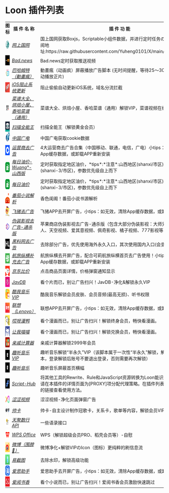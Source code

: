# Loon 插件列表

<table>
<tr><th style="padding: 0; text-align: center;"> 图  标 </th> <th> 插 件 名 称 </th> <th> 插 件 功 能 </th> </tr >
<tr><td style="padding: 0; text-align: center;">
  <img src="https://raw.githubusercontent.com/W126-L/Tool/main/IconSet/108px/Guoshangguowang.png" width="32" height="32">
</td><td><a href="https://raw.githubusercontent.com/W126-L/Tool/master/Plugin/95598.plugin"><em>网上国网</em></a></td><td>国上国网获取Boxjs，Scriptable小组件数据，并进行定时任务の推送。BoxJs订阅地址:https://raw.githubusercontent.com/Yuheng0101/X/main/Tasks/boxjs.json</td></tr><tr><td style="padding: 0; text-align: center;">
  <img src="https://raw.githubusercontent.com/W126-L/Tool/main/IconSet/108px/Bad_news.png" width="32" height="32">
</td><td><a href="https://raw.githubusercontent.com/W126-L/Tool/master/Plugin/Bad_news.plugin"><em>Bad.news</em></a></td><td>Bad.news定时获取推送视频</td></tr><tr><td style="padding: 0; text-align: center;">
  <img src="https://raw.githubusercontent.com/W126-L/Tool/main/IconSet/108px/Bahamut.png" width="32" height="32">
</td><td><a href="https://raw.githubusercontent.com/W126-L/Tool/master/Plugin/Bahamut.plugin"><em>巴哈姆特（動畫瘋）</em></a></td><td>動畫瘋（动画疯）屏蔽播放广告脚本 (无时间提醒，等待25～30S即可，黑屏完自动播放正片)</td></tr><tr><td style="padding: 0; text-align: center;">
  <img src="https://raw.githubusercontent.com/W126-L/Tool/main/IconSet/108px/NoUpdate.png" width="32" height="32">
</td><td><a href="https://raw.githubusercontent.com/W126-L/Tool/master/Plugin/BlockiOSUpdate.plugin"><em>iOS阻止系统更新</em></a></td><td>阻止偷偷自动更新iOS系统，域名分流拦截</td></tr><tr><td style="padding: 0; text-align: center;">
  <img src="https://raw.githubusercontent.com/W126-L/Tool/main/IconSet/108px/CaiPu.png" width="32" height="32">
</td><td><a href="https://raw.githubusercontent.com/W126-L/Tool/master/Plugin/CaiPu-3.plugin"><em>菜谱大全、烘焙小屋、香哈菜谱（通用）</em></a></td><td>菜谱大全、烘焙小屋、香哈菜谱（通用）解锁VIP，菜谱视频在线观看</td></tr><tr><td style="padding: 0; text-align: center;">
  <img src="https://raw.githubusercontent.com/W126-L/Tool/main/IconSet/108px/CamScanner.png" width="32" height="32">
</td><td><a href="https://raw.githubusercontent.com/W126-L/Tool/master/Plugin/CamScanner.plugin"><em>扫描全能王</em></a></td><td>扫描全能王（解锁黄金会员）</td></tr><tr><td style="padding: 0; text-align: center;">
  <img src="https://raw.githubusercontent.com/W126-L/Tool/main/IconSet/108px/China-Broadnet.png" width="32" height="32">
</td><td><a href="https://raw.githubusercontent.com/W126-L/Tool/master/Plugin/China-Broadnet.plugin"><em>中国广电</em></a></td><td>中国广电获取cookie数据</td></tr><tr><td style="padding: 0; text-align: center;">
  <img src="https://raw.githubusercontent.com/W126-L/Tool/main/IconSet/108px/China-Operator.png" width="32" height="32">
</td><td><a href="https://raw.githubusercontent.com/W126-L/Tool/master/Plugin/China-Operator.plugin"><em>运营商去广告</em></a></td><td>4大运营商去广告合集（中国移动、联通，电信，广电）小tips：如无效，清除App缓存数据，或卸载APP重新安装</td></tr><tr><td style="padding: 0; text-align: center;">
  <img src="https://raw.githubusercontent.com/W126-L/Tool/main/IconSet/108px/Youjia.png" width="32" height="32">
</td><td><a href="https://raw.githubusercontent.com/W126-L/Tool/master/Plugin/Daily-oil-Wuang.plugin"><em>每日油价-Wuang°-山西版</em></a></td><td>定时获取指定地区油价，*tips*:*注意*:山西地区(shanxi/市区)，陕西地区(shanxi-3/市区)，参数优先级自上而下</td></tr><tr><td style="padding: 0; text-align: center;">
  <img src="https://raw.githubusercontent.com/W126-L/Tool/main/IconSet/108px/Youjia.png" width="32" height="32">
</td><td><a href="https://raw.githubusercontent.com/W126-L/Tool/master/Plugin/Daily-oil.plugin"><em>每日油价</em></a></td><td>定时获取指定地区油价，*tips*:*注意*:山西地区(shanxi/市区)，陕西地区(shanxi-3/市区)，参数优先级自上而下</td></tr><tr><td style="padding: 0; text-align: center;">
  <img src="https://raw.githubusercontent.com/W126-L/Tool/main/IconSet/108px/FanQie.png" width="32" height="32">
</td><td><a href="https://raw.githubusercontent.com/W126-L/Tool/master/Plugin/FanQie.plugin"><em>番茄小说解析</em></a></td><td>香色闺阁！番茄小说书源解析</td></tr><tr><td style="padding: 0; text-align: center;">
  <img src="https://raw.githubusercontent.com/W126-L/Tool/main/IconSet/108px/Feizhu.png" width="32" height="32">
</td><td><a href="https://raw.githubusercontent.com/W126-L/Tool/master/Plugin/Feizhu.plugin"><em>飞猪去广告</em></a></td><td>飞猪APP去开屏广告，小tips：如无效，清除App缓存数据，或卸载APP重新安装</td></tr><tr><td style="padding: 0; text-align: center;">
  <img src="https://raw.githubusercontent.com/W126-L/Tool/main/IconSet/108px/FreeVideo.png" width="32" height="32">
</td><td><a href="https://raw.githubusercontent.com/W126-L/Tool/master/Plugin/FreeVideo-NoAds.plugin"><em>伪装影视去广告-通杀版</em></a></td><td>苹果商店伪装影视去广告-通杀版（包含大部分伪装影视：大师兄影视、追剧达人、天空视频、爱其意视频、佩奇影视、橘子视频、777影视等…）</td></tr><tr><td style="padding: 0; text-align: center;">
  <img src="https://raw.githubusercontent.com/W126-L/Tool/main/IconSet/108px/Heiliaowang.png" width="32" height="32">
</td><td><a href="https://raw.githubusercontent.com/W126-L/Tool/master/Plugin/HLW.plugin"><em>黑料网去广告</em></a></td><td>去除部分广告，优先使用海外永久入口，其次使用国内入口(会变动)，走代理</td></tr><tr><td style="padding: 0; text-align: center;">
  <img src="https://raw.githubusercontent.com/W126-L/Tool/main/IconSet/108px/Hanglvzongheng.png" width="32" height="32">
</td><td><a href="https://raw.githubusercontent.com/W126-L/Tool/master/Plugin/Hanglvzongheng.plugin"><em>航旅纵横补充去广告</em></a></td><td>航旅纵横去开屏广告，配合可莉航旅纵横首页去广告使用！小tips：如无效，清除App缓存数据，或卸载APP重新安装</td></tr><tr><td style="padding: 0; text-align: center;">
  <img src="https://raw.githubusercontent.com/W126-L/Tool/main/IconSet/108px/JD.png" width="32" height="32">
</td><td><a href="https://raw.githubusercontent.com/W126-L/Tool/master/Plugin/JD_price.plugin"><em>京东比价</em></a></td><td>点击商品页面详情，价格弹窗通知显示</td></tr><tr><td style="padding: 0; text-align: center;">
  <img src="https://raw.githubusercontent.com/W126-L/Tool/main/IconSet/108px/JavDB.png" width="32" height="32">
</td><td><a href="https://raw.githubusercontent.com/W126-L/Tool/master/Plugin/JavDB.plugin"><em>JavDB</em></a></td><td>看个片而已，别让广告扫兴！JavDB-净化&解锁永久VIP</td></tr><tr><td style="padding: 0; text-align: center;">
  <img src="https://raw.githubusercontent.com/W126-L/Tool/main/IconSet/108px/KuwoMusic-Pro.png" width="32" height="32">
</td><td><a href="https://raw.githubusercontent.com/W126-L/Tool/master/Plugin/KuwoMusic-VIP.plugin"><em>酷我音乐VIP</em></a></td><td>酷我音乐解锁会员皮肤、会员音频(最高无损)、听书权限</td></tr><tr><td style="padding: 0; text-align: center;">
  <img src="https://raw.githubusercontent.com/W126-L/Tool/main/IconSet/108px/Lenovo.png" width="32" height="32">
</td><td><a href="https://raw.githubusercontent.com/W126-L/Tool/master/Plugin/Lenovo.plugin"><em>联想（Lenovo）</em></a></td><td>联想APP去开屏广告，小tips：如无效，清除App缓存数据，或卸载APP重新安装</td></tr><tr><td style="padding: 0; text-align: center;">
  <img src="https://raw.githubusercontent.com/W126-L/Tool/main/IconSet/108px/ManYa.png" width="32" height="32">
</td><td><a href="https://raw.githubusercontent.com/W126-L/Tool/master/Plugin/ManYa.plugin"><em>哎呀漫鸭</em></a></td><td>看个漫画而已，别让广告扫兴！解锁终身会员，畅快看漫画。</td></tr><tr><td style="padding: 0; text-align: center;">
  <img src="https://raw.githubusercontent.com/W126-L/Tool/main/IconSet/108px/Miaomiao.png" width="32" height="32">
</td><td><a href="https://raw.githubusercontent.com/W126-L/Tool/master/Plugin/Miaomiao.plugin"><em>让我喵喵</em></a></td><td>看个漫画而已，别让广告扫兴！解锁兑换会员，畅快看漫画。</td></tr><tr><td style="padding: 0; text-align: center;">
  <img src="https://raw.githubusercontent.com/W126-L/Tool/main/IconSet/108px/Qinqijisuanqi.png" width="32" height="32">
</td><td><a href="https://raw.githubusercontent.com/W126-L/Tool/master/Plugin/Qqjsq.plugin"><em>亲戚计算器</em></a></td><td>亲戚计算器解锁2999年会员</td></tr><tr><td style="padding: 0; text-align: center;">
  <img src="https://raw.githubusercontent.com/W126-L/Tool/main/IconSet/108px/QutingMusic.png" width="32" height="32">
</td><td><a href="https://raw.githubusercontent.com/W126-L/Tool/master/Plugin/QutingMusic-VIP.plugin"><em>趣听音乐VIP</em></a></td><td>趣听音乐解锁“半永久”VIP（该脚本属于一次性“半永久”解锁，解锁完即可关闭脚本，登录解锁后账号不要退出登录，否则需要再次解锁）</td></tr><tr><td style="padding: 0; text-align: center;">
  <img src="https://raw.githubusercontent.com/W126-L/Tool/main/IconSet/108px/QutingMusic.png" width="32" height="32">
</td><td><a href="https://raw.githubusercontent.com/W126-L/Tool/master/Plugin/QutingMusic.plugin"><em>趣听音乐</em></a></td><td>趣听音乐屏蔽首页横幅</td></tr><tr><td style="padding: 0; text-align: center;">
  <img src="https://raw.githubusercontent.com/luestr/IconResource/main/Other_icon/120px/Script-Hub.png" width="32" height="32">
</td><td><a href="https://script.hub/"><em>Script-Hub</em></a></td><td>将其他工具的Rewrite、Rule和JavaScript资源转换为Loon能识别的格式，使用前请在本插件的详情页面为[PROXY]项分配代理策略。在插件列表中点击此插件上的链接查看使用方法。</td></tr><tr><td style="padding: 0; text-align: center;">
  <img src="https://raw.githubusercontent.com/W126-L/Tool/main/IconSet/108px/SeseVideo.png" width="32" height="32">
</td><td><a href="https://raw.githubusercontent.com/W126-L/Tool/master/Plugin/SeseVideo.plugin"><em>涩涩视频</em></a></td><td>涩涩视频-净化页面弹窗广告</td></tr><tr><td style="padding: 0; text-align: center;">
  <img src="https://raw.githubusercontent.com/W126-L/Tool/main/IconSet/108px/ShuaiKa.png" width="32" height="32">
</td><td><a href="https://raw.githubusercontent.com/W126-L/Tool/master/Plugin/ShuaiKa.plugin"><em>帅卡</em></a></td><td>帅卡-自主设计制作冠歌卡，关系卡，歌单等内容，解锁会员VIP</td></tr><tr><td style="padding: 0; text-align: center;">
  <img src="https://raw.githubusercontent.com/W126-L/Tool/main/IconSet/108px/Yan.png" width="32" height="32">
</td><td><a href="https://raw.githubusercontent.com/W126-L/Tool/master/Plugin/TianApi.plugin"><em>天聚数行API</em></a></td><td>一些语录接口</td></tr><tr><td style="padding: 0; text-align: center;">
  <img src="https://raw.githubusercontent.com/W126-L/Tool/main/IconSet/108px/WPS.png" width="32" height="32">
</td><td><a href="https://raw.githubusercontent.com/W126-L/Tool/master/Plugin/WPS.plugin"><em>WPS Office</em></a></td><td>WPS（解锁超级会员PRO、稻壳会员等）-自慰</td></tr><tr><td style="padding: 0; text-align: center;">
  <img src="https://raw.githubusercontent.com/W126-L/Tool/main/IconSet/108px/Weibo.png" width="32" height="32">
</td><td><a href="https://raw.githubusercontent.com/W126-L/Tool/master/Plugin/WeiBoVIP.plugin"><em>微博（围脖🧣）</em></a></td><td>微博净化+解锁VIPのIcon（图标）更纯粹的刷信息流</td></tr><tr><td style="padding: 0; text-align: center;">
  <img src="https://raw.githubusercontent.com/W126-L/Tool/main/IconSet/108px/Yijietu.png" width="32" height="32">
</td><td><a href="https://raw.githubusercontent.com/W126-L/Tool/master/Plugin/YiJieTu.plugin"><em>易截图</em></a></td><td>去除水印，解锁高级功能</td></tr><tr><td style="padding: 0; text-align: center;">
  <img src="https://raw.githubusercontent.com/W126-L/Tool/main/IconSet/108px/i4.png" width="32" height="32">
</td><td><a href="https://raw.githubusercontent.com/W126-L/Tool/master/Plugin/i4.plugin"><em>爱思助手</em></a></td><td>爱思助手去开屏广告，小tips：如无效，清除App缓存数据，或卸载APP重新安装</td></tr><tr><td style="padding: 0; text-align: center;">
  <img src="https://raw.githubusercontent.com/W126-L/Tool/main/IconSet/108px/iFreeTime-Fang.png" width="32" height="32">
</td><td><a href="https://raw.githubusercontent.com/W126-L/Tool/master/Plugin/iFreeTime.plugin"><em>爱阅书香</em></a></td><td>看个小说而已，别让广告扫兴！爱阅书香会员激励快速跳过</td></tr>
</table>